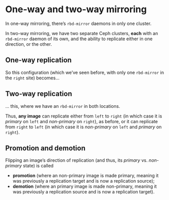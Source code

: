 # One-way and two-way mirroring

<!-- Note --> 
In one-way mirroring, there’s `rbd-mirror` daemons in only one
cluster.

In two-way mirroring, we have two separate Ceph clusters, **each**
with an `rbd-mirror` daemon of its own, and the ability to replicate
either in one direction, or the other.


<!-- .slide: data-background-image="images/one-way.svg" data-background-size="contain" -->
## One-way replication <!-- .element: class="hidden" -->

<!-- Note --> 
So this configuration (which we’ve seen before, with only one
`rbd-mirror` in the `right` site) becomes...


<!-- .slide: data-background-image="images/two-way.svg" data-background-size="contain" -->
## Two-way replication <!-- .element: class="hidden" -->

<!-- Note --> 
... this, where we have an `rbd-mirror` in both locations.

Thus, **any image** can replicate either from `left` to `right` (in
which case it is *primary* on `left` and *non-primary* on `right`), as
before, or it can replicate from `right` to `left` (in which
case it is *non-primary* on `left` and *primary* on `right`).


## Promotion and demotion

<!-- Note --> 
Flipping an image’s direction of replication (and thus, its *primary*
vs. *non-primary* state) is called

* **promotion** (where an non-primary image is made primary, meaning
  it was previously a replication target and is now a replication
  source);
* **demotion** (where an primary image is made non-primary, meaning
  it was previously a replication source and is now a replication
  target).
